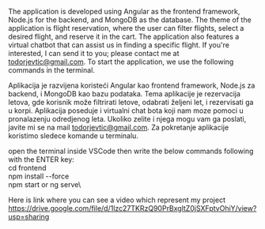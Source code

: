 The application is developed using Angular as the frontend framework, Node.js for the backend, and MongoDB as the database. 
The theme of the application is flight reservation, where the user can filter flights, select a desired flight, and reserve it in the cart. 
The application also features a virtual chatbot that can assist us in finding a specific flight. 
If you're interested, I can send it to you; please contact me at todorjevtic@gmail.com. 
To start the application, we use the following commands in the terminal.


Aplikacija je razvijena koristeći Angular kao frontend framework, Node.js za backend, i MongoDB kao bazu podataka. 
Tema aplikacije je rezervacija letova, gde korisnik može filtrirati letove, odabrati željeni let, i rezervisati ga u korpi.
Aplikacija poseduje i virtualni chat bota koji nam moze pomoci u pronalazenju odredjenog leta.
Ukoliko zelite i njega mogu vam ga poslati, javite mi se na mail todorjevtic@gmail.com.
Za pokretanje aplikacije koristimo sledece komande u terminalu.


open the terminal inside VSCode then write the below commands following with the ENTER key:\
cd frontend\
npm install --force\
npm start or ng serve\

Here is link where you can see a video which represent my project\
https://drive.google.com/file/d/1lzc27TKRzQ90PrBxgltZ0jSXFptvOhiY/view?usp=sharing<br><br>
